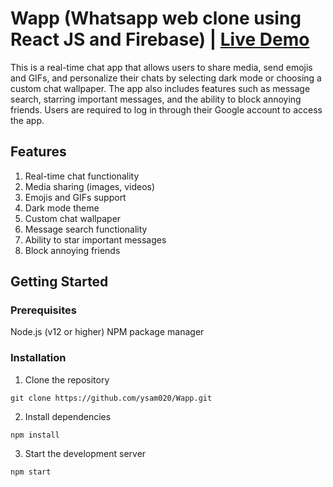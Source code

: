 # Wapp (Whatsapp web clone using React JS and Firebase) | [Live Demo](https://reactjs-wapp.web.app/)

This is a real-time chat app that allows users to share media, send emojis and GIFs, and personalize their chats by selecting dark mode or choosing a custom chat wallpaper. The app also includes features such as message search, starring important messages, and the ability to block annoying friends. Users are required to log in through their Google account to access the app.

## Features

1. Real-time chat functionality
2. Media sharing (images, videos)
3. Emojis and GIFs support
4. Dark mode theme
5. Custom chat wallpaper
6. Message search functionality
7. Ability to star important messages
8. Block annoying friends

## Getting Started

### Prerequisites

Node.js (v12 or higher)
NPM package manager

### Installation

1. Clone the repository

`git clone https://github.com/ysam020/Wapp.git`

2. Install dependencies

`npm install`

3. Start the development server

`npm start`
